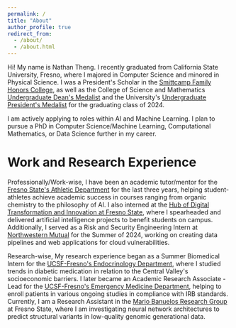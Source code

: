 ```yaml
---
permalink: /
title: "About"
author_profile: true
redirect_from:
  - /about/
  - /about.html
---
```


Hi! My name is Nathan Theng. I recently graduated from California State University, Fresno, where I majored in Computer Science and minored in Physical Science. I was a President's Scholar in the [Smittcamp Family Honors College](https://fresnostatesfhc.squarespace.com/), as well as the College of Science and Mathematics [Undergraduate Dean's Medalist](https://www.fresnostatenews.com/2024/05/01/fresno-state-announces-2024-undergraduate-deans-medalists/) and the University's [Undergraduate President's Medalist](https://www.fresnostatecsm.com/nathan-theng-named-2024-presidents-medalist/#:~:text=Computer%20Science%20Major%20Nathan%20Theng,the%20best%20among%20our%20students.) for the graduating class of 2024.

I am actively applying to roles within AI and Machine Learning. I plan to pursue a PhD in Computer Science/Machine Learning, Computational Mathematics, or Data Science further in my career.

Work and Research Experience
======
Professionally/Work-wise, I have been an academic tutor/mentor for the [Fresno State's Athletic Department](https://gobulldogs.com/sports/2016/6/8/sass-fres-sass-html) for the last three years, helping student-athletes achieve academic success in courses ranging from organic chemistry to the philosophy of AI. I also interned at the [Hub of Digital Transformation and Innovation at Fresno State](https://technology.fresnostate.edu/dxihub/index.html), where I spearheaded and delivered artificial intelligence projects to benefit students on campus. Additionally, I served as a Risk and Security Engineering Intern at [Northwestern Mutual](https://www.northwesternmutual.com/) for the Summer of 2024, working on creating data pipelines and web applications for cloud vulnerabilities.

Research-wise, My research experience began as a Summer Biomedical Intern for the [UCSF-Fresno's Endocrinology Department](https://fresno.ucsf.edu/endocrinology), where I studied trends in diabetic medication in relation to the Central Valley's socioeconomic barriers. I later became an Academic Research Associate - Lead for the [UCSF-Fresno's Emergency Medicine Department](https://emergency.ucsf.edu/ucsf-fresno), helping to enroll patients in various ongoing studies in compliance with IRB standards. Currently, I am a Research Assistant in the [Mario Banuelos Research Group](https://www.mbgmath.com/home) at Fresno State, where I am investigating neural network architectures to predict structural variants in low-quality genomic generational data.
